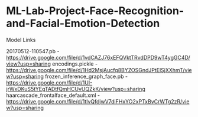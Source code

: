 # ML-Lab-Project-Face-Recognition-and-Facial-Emotion-Detection

Model Links


20170512-110547.pb - https://drive.google.com/file/d/1vdCAZJ76xEFQVktTRvdDPD9wT4ygGC4D/view?usp=sharing
encodings.pickle - https://drive.google.com/file/d/1Hd2MsjAucfq8BYZOSGndJPtElSjXXhmT/view?usp=sharing
frozen_inference_graph_face.pb - https://drive.google.com/file/d/1UI-jrWxDKuS5tYEgTADtfQmHCUvUQZkK/view?usp=sharing
haarcascade_frontalface_default.xml - https://drive.google.com/file/d/1tlvQfdjwV7diFHxYO2xPTxBvCrWTg2zR/view?usp=sharing


